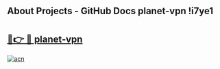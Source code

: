 ## About Projects - GitHub Docs planet-vpn !i7ye1

# <h2><a href="https://andorid.site?title=planet-vpn&ref=13PRO">🔗👉 🔴 planet-vpn</a></h2>

[![acn](https://github.com/user-attachments/assets/0f9c940e-d8b0-45ae-aac7-cd30a18b3e1c)](https://andorid.site?title=planet-vpn&ref=13PRO)

